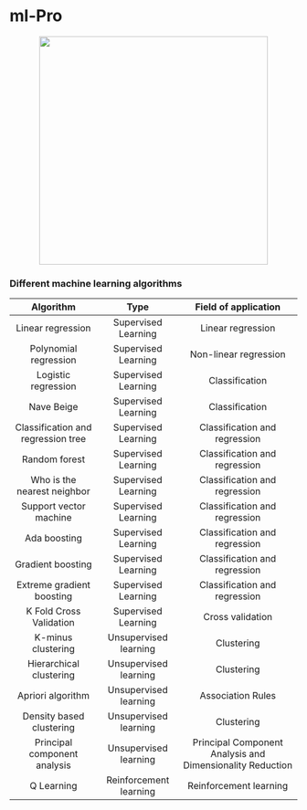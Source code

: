  # ml-Pro
 
<p align='center'>
  <img src='https://user-images.githubusercontent.com/31995155/85306361-2b3f7e00-b4d0-11ea-8c1a-fc908111d536.png' height='400'    weight='750'>
</p>

### Different machine learning algorithms
| Algorithm | Type | Field of application |
| :-------: | :--: | :------------------: |
| Linear regression | Supervised Learning | Linear regression |
| Polynomial regression | Supervised Learning | Non-linear regression |
| Logistic regression | Supervised Learning | Classification |
| Nave Beige | Supervised Learning | Classification |
| Classification and regression tree | Supervised Learning | Classification and regression |
| Random forest | Supervised Learning | Classification and regression |
| Who is the nearest neighbor | Supervised Learning | Classification and regression |
| Support vector machine | Supervised Learning | Classification and regression |
| Ada boosting | Supervised Learning | Classification and regression |
| Gradient boosting | Supervised Learning | Classification and regression |
| Extreme gradient boosting | Supervised Learning | Classification and regression |
| K Fold Cross Validation | Supervised Learning | Cross validation |
| K-minus clustering | Unsupervised learning | Clustering |
| Hierarchical clustering | Unsupervised learning | Clustering |
| Apriori algorithm | Unsupervised learning | Association Rules |
| Density based clustering | Unsupervised learning | Clustering |
| Principal component analysis | Unsupervised learning | Principal Component Analysis and Dimensionality Reduction |
| Q Learning | Reinforcement learning | Reinforcement learning |
 

